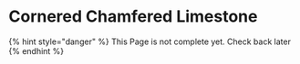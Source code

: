 # Cornered Chamfered Limestone

{% hint style="danger" %}
This Page is not complete yet. Check back later
{% endhint %}

